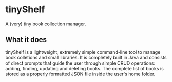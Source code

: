 
# tinyShelf

A (very) tiny book collection manager.




## What it does

tinyShelf is a lightweight, extremely simple command-line tool to manage book colletions and small libraries. It is completely built in Java and consists of direct prompts that guide the user through simple CRUD operations: adding, finding, updating and deleting books. The complete list of books is stored as a properly formatted JSON file inside the user's home folder.